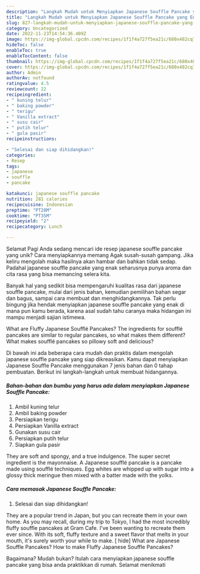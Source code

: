 ```yaml
---
description: "Langkah Mudah untuk Menyiapkan Japanese Souffle Pancake yang Enak"
title: "Langkah Mudah untuk Menyiapkan Japanese Souffle Pancake yang Enak"
slug: 827-langkah-mudah-untuk-menyiapkan-japanese-souffle-pancake-yang-enak
category: Uncategorized
date: 2022-11-23T14:54:36.409Z
image: https://img-global.cpcdn.com/recipes/1f1f4a727f5ea21c/680x482cq70/japanese-souffle-pancake-foto-resep-utama.jpg
hideToc: false
enableToc: true
enableTocContent: false
thumbnail: https://img-global.cpcdn.com/recipes/1f1f4a727f5ea21c/680x482cq70/japanese-souffle-pancake-foto-resep-utama.jpg
cover: https://img-global.cpcdn.com/recipes/1f1f4a727f5ea21c/680x482cq70/japanese-souffle-pancake-foto-resep-utama.jpg
author: Admin
authorAv: notfound
ratingvalue: 4.5
reviewcount: 22
recipeingredient:
- " kuning telur"
- " baking powder"
- " terigu"
- " Vanilla extract"
- " susu cair"
- " putih telur"
- " gula pasir"
recipeinstructions:

- "Selesai dan siap dihidangkan!"
categories:
- Resep
tags:
- japanese
- souffle
- pancake

katakunci: japanese souffle pancake 
nutrition: 281 calories
recipecuisine: Indonesian
preptime: "PT28M"
cooktime: "PT35M"
recipeyield: "2"
recipecategory: Lunch

---
```



Selamat Pagi Anda sedang mencari ide resep japanese souffle pancake yang unik? Cara menyiapkannya memang Agak susah-susah gampang. Jika keliru mengolah maka hasilnya akan hambar dan bahkan tidak sedap. Padahal japanese souffle pancake yang enak seharusnya punya aroma dan cita rasa yang bisa memancing selera kita.


Banyak hal yang sedikit bisa mempengaruhi kualitas rasa dari japanese souffle pancake, mulai dari jenis bahan, kemudian pemilihan bahan segar dan bagus, sampai cara membuat dan menghidangkannya. Tak perlu bingung jika hendak menyiapkan japanese souffle pancake yang enak di mana pun kamu berada, karena asal sudah tahu caranya maka hidangan ini mampu menjadi sajian istimewa.

What are Fluffy Japanese Soufflé Pancakes? The ingredients for soufflé pancakes are similar to regular pancakes, so what makes them different? What makes soufflé pancakes so pillowy soft and delicious?


Di bawah ini ada beberapa cara mudah dan praktis dalam mengolah japanese souffle pancake yang siap dikreasikan. Kamu dapat menyiapkan Japanese Souffle Pancake menggunakan 7 jenis bahan dan 0 tahap pembuatan. Berikut ini langkah-langkah untuk membuat hidangannya.

<!--inarticleads1-->

##### Bahan-bahan dan bumbu yang harus ada dalam menyiapkan Japanese Souffle Pancake:

1. Ambil  kuning telur
1. Ambil  baking powder
1. Persiapkan  terigu
1. Persiapkan  Vanilla extract
1. Gunakan  susu cair
1. Persiapkan  putih telur
1. Siapkan  gula pasir


They are soft and spongy, and a true indulgence. The super secret ingredient is the mayonnaise. A Japanese soufflé pancake is a pancake made using soufflé techniques. Egg whites are whipped up with sugar into a glossy thick meringue then mixed with a batter made with the yolks. 

<!--inarticleads2-->

##### Cara memasak Japanese Souffle Pancake:


1. Selesai dan siap dihidangkan!

They are a popular trend in Japan, but you can recreate them in your own home. As you may recall, during my trip to Tokyo, I had the most incredibly fluffy souffle pancakes at Gram Cafe. I&#39;ve been wanting to recreate them ever since. With its soft, fluffy texture and a sweet flavor that melts in your mouth, it&#39;s surely worth your while to make. [ hide] What are Japanese Souffle Pancakes? How to make Fluffy Japanese Souffle Pancakes? 

Bagaimana? Mudah bukan? Itulah cara menyiapkan japanese souffle pancake yang bisa anda praktikkan di rumah. Selamat menikmati
